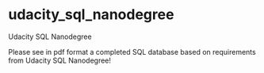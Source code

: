 # udacity_sql_nanodegree
Udacity SQL Nanodegree

Please see in pdf format a completed SQL database based on requirements from Udacity SQL Nanodegree!
